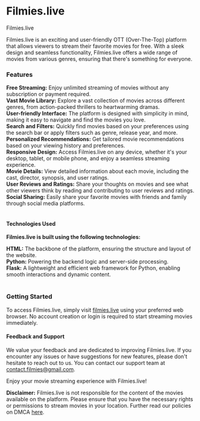 # Filmies.live
Filmies.live

Filmies.live is an exciting and user-friendly OTT (Over-The-Top) platform that allows viewers to stream their favorite movies for free. With a sleek design and seamless functionality, Filmies.live offers a wide range of movies from various genres, ensuring that there's something for everyone.

### Features
<b>Free Streaming:</b> Enjoy unlimited streaming of movies without any subscription or payment required.<br>
<b>Vast Movie Library:</b> Explore a vast collection of movies across different genres, from action-packed thrillers to heartwarming dramas.<br>
<b>User-friendly Interface:</b> The platform is designed with simplicity in mind, making it easy to navigate and find the movies you love.<br>
<b>Search and Filters:</b> Quickly find movies based on your preferences using the search bar or apply filters such as genre, release year, and more.<br>
<b>Personalized Recommendations:</b> Get tailored movie recommendations based on your viewing history and preferences.<br>
<b>Responsive Design:</b> Access Filmies.live on any device, whether it's your desktop, tablet, or mobile phone, and enjoy a seamless streaming experience.<br>
<b>Movie Details:</b> View detailed information about each movie, including the cast, director, synopsis, and user ratings.<br>
<b>User Reviews and Ratings:</b> Share your thoughts on movies and see what other viewers think by reading and contributing to user reviews and ratings.<br>
<b>Social Sharing:</b> Easily share your favorite movies with friends and family through social media platforms.<br><br>
#### Technologies Used
<b>Filmies.live is built using the following technologies:</b>

<b>HTML:</b> The backbone of the platform, ensuring the structure and layout of the website.<br>
<b>Python:</b> Powering the backend logic and server-side processing.<br>
<b>Flask:</b> A lightweight and efficient web framework for Python, enabling smooth interactions and dynamic content.<br><br>
### Getting Started
To access Filmies.live, simply visit <a href="https://filmies.live">filmies.live</a> using your preferred web browser. No account creation or login is required to start streaming movies immediately.

#### Feedback and Support
We value your feedback and are dedicated to improving Filmies.live. If you encounter any issues or have suggestions for new features, please don't hesitate to reach out to us. You can contact our support team at <a href="mailto:contact.filmies@gmail.com">contact.filmies@gmail.com</a>.

Enjoy your movie streaming experience with Filmies.live!

<b>Disclaimer:</b> Filmies.live is not responsible for the content of the movies available on the platform. Please ensure that you have the necessary rights or permissions to stream movies in your location. Further read our policies on DMCA <a href="https://af317bd782f1-17380414330170390788.ngrok-free.app/dmca">here</a>.
